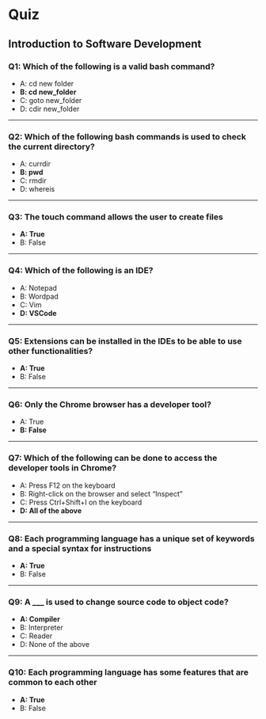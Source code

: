 # Quiz

## Introduction to Software Development

### Q1: Which of the following is a valid bash command?
- A: cd new folder
- **B: cd new_folder**
- C: goto new_folder
- D: cdir new_folder
---

### Q2: Which of the following bash commands is used to check the current directory?
- A: currdir
- **B: pwd**
- C: rmdir
- D: whereis
---

### Q3: The touch command allows the user to create files
- **A: True**
- B: False
---

### Q4: Which of the following is an IDE?
- A: Notepad
- B: Wordpad
- C: Vim
- **D: VSCode**
---

### Q5: Extensions can be installed in the IDEs to be able to use other functionalities?
- **A: True**
- B: False
---

### Q6: Only the Chrome browser has a developer tool?
- A: True
- **B: False**
---

### Q7: Which of the following can be done to access the developer tools in Chrome?
- A: Press F12 on the keyboard
- B: Right-click on the browser and select “Inspect”
- C: Press Ctrl+Shift+I on the keyboard
- **D: All of the above**
---

### Q8: Each programming language has a unique set of keywords and a special syntax for instructions
- **A: True**
- B: False
---

### Q9: A ___ is used to change source code to object code?
- **A: Compiler**
- B: Interpreter
- C: Reader
- D: None of the above
---

### Q10: Each programming language has some features that are common to each other
- **A: True**
- B: False